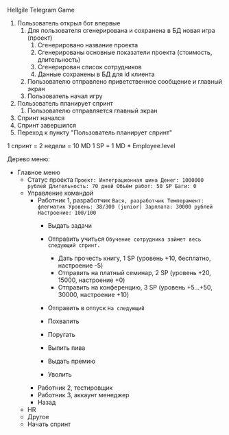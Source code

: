 Hellgile Telegram Game

1. Пользователь открыл бот впервые
    1. Для пользователя сгенерирована и сохранена в БД новая игра (проект)
        1. Сгенерировано название проекта
        1. Сгенерированы основные показатели проекта (стоимость, длительность)
        1. Сгенерирован список сотрудников
        1. Данные сохранены в БД для id клиента
    1. Пользователю отправлено приветственное сообщение и главный экран
    1. Пользователь начал игру
1. Пользователь планирует спринт
    1. Пользователю отправляется главный экран
1. Спринт начался
1. Спринт завершился
1. Переход к пункту "Пользователь планирует спринт"

1 спринт = 2 недели = 10 MD
1 SP = 1 MD * Employee.level

Дерево меню:
- Главное меню
    - Статус проекта
        ``
        Проект: Интеграционная шина
        Денег: 1000000 рублей
        Длительность: 70 дней
        Объём работ: 50 SP
        Баги: 0
        ``
    - Управление командой
        - Работник 1, разработчик
            ``
            Вася, разработчик
            Темперамент: флегматик
            Уровень: 38/300 (junior)
            Зарплата: 30000 рублей
            Настроение: 100/100            
            ``           
            - Выдать задачи
                
            - Отправить учиться
            ``
            Обучение сотрудника займет весь следующий спринт.             
            ``
                - Дать прочесть книгу, 1 SP (уровень +10, бесплатно, настроение -5)
                - Отправить на платный семинар, 2 SP (уровень +20, 15000, настроение +0)
                - Отправить на конференцию, 3 SP (уровень +5...+50, 30000, настроение +10)
            - Отправить в отпуск
            ``
            На следующий 
            ``
            - Похвалить
            - Поругать
            - Выпить пива
            - Выдать премию
            - Уволить
        - Работник 2, тестировщик
        - Работник 3, аккаунт менеджер
        - Назад
    - HR
    - Другое
    - Начать спринт